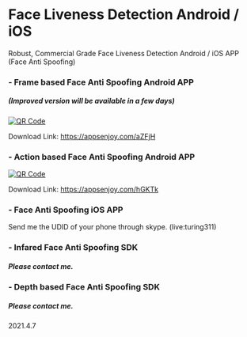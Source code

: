 # Face Liveness Detection Android / iOS
Robust, Commercial Grade Face Liveness Detection Android / iOS APP (Face Anti Spoofing)

### - Frame based Face Anti Spoofing Android APP
##### (Improved version will be available in a few days)
[![QR Code](https://chart.googleapis.com/chart?chs=150&cht=qr&chl=https://appsenjoy.com/aZFjH&choe=UTF-8&chld=|0)](https://appsenjoy.com/aZFjH)

Download Link: https://appsenjoy.com/aZFjH

### - Action based Face Anti Spoofing Android APP 
[![QR Code](https://chart.googleapis.com/chart?chs=150&cht=qr&chl=https://appsenjoy.com/hGKTk&choe=UTF-8&chld=|0)](https://appsenjoy.com/hGKTk)

Download Link: https://appsenjoy.com/hGKTk

### - Face Anti Spoofing iOS APP
Send me the UDID of your phone through skype. (live:turing311)

### - Infared Face Anti Spoofing SDK
##### Please contact me.

### - Depth based Face Anti Spoofing SDK
##### Please contact me.


2021.4.7
